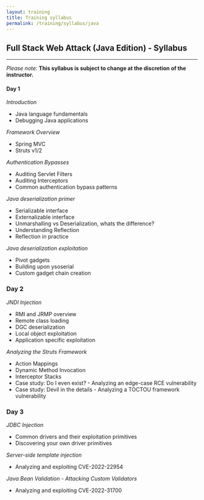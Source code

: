 ```yaml
---
layout: training
title: Training syllabus
permalink: /training/syllabus/java
---
```


## Full Stack Web Attack (Java Edition) - Syllabus

---

*Please note:* **This syllabus is subject to change at the discretion of the instructor.**

#### Day 1

*Introduction*

- Java language fundamentals
- Debugging Java applications

*Framework Overview*

- Spring MVC
- Struts v1/2

*Authentication Bypasses*

- Auditing Servlet Filters
- Auditing Interceptors
- Common authentication bypass patterns

*Java deserialization primer*

- Serializable interface
- Externalizable interface
- Unmarshalling vs Deserialization, whats the difference?
- Understanding Reflection
- Reflection in practice

*Java deserialization exploitation*

- Pivot gadgets
- Building upon ysoserial
- Custom gadget chain creation

### Day 2

*JNDI Injection*

- RMI and JRMP overview
- Remote class loading
- DGC deserialization
- Local object exploitation
- Application specific exploitation

*Analyzing the Struts Framework*

- Action Mappings
- Dynamic Method Invocation
- Interceptor Stacks
- Case study: Do I even exist? - Analyzing an edge-case RCE vulnerability
- Case study: Devil in the details - Analyzing a TOCTOU framework vulnerability

### Day 3

*JDBC Injection*

- Common drivers and their exploitation primitives
- Discovering your own driver primitives

*Server-side template injection*

- Analyzing and exploiting CVE-2022-22954

*Java Bean Validation - Attacking Custom Validators*

- Analyzing and exploiting CVE-2022-31700
